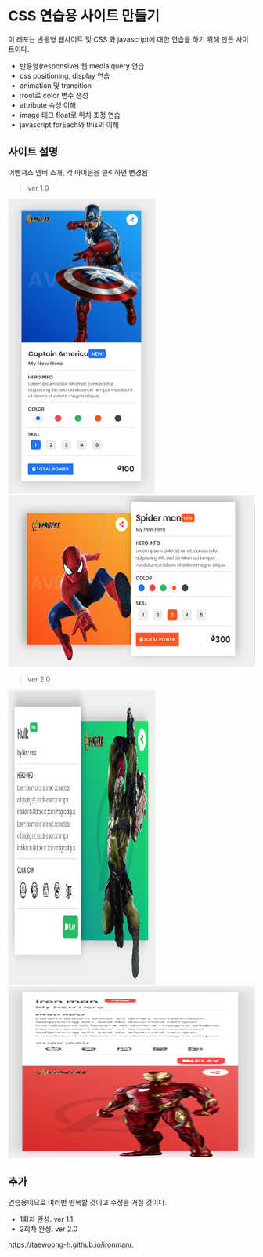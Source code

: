 # CSS 연습용 사이트 만들기

이 레포는 반응형 웹사이트 및 CSS 와 javascript에 대한 연습을 하기 위해 만든 사이트이다.

- 반응형(responsive) 웹 media query 연습
- css positioning, display 연습
- animation 및 transition
- :root로 color 변수 생성
- attribute 속성 이해
- image 태그 float로 위치 조정 연습
- javascript forEach와 this의 이해

## 사이트 설명

어벤져스 멤버 소개, 각 아이콘을 클릭하면 변경됨

> ver 1.0

<img src="https://github.com/Taewoong-H/ironman/blob/master/screen/1.png" width="300px" height="600px" title="ver1.1" alt="Avengers ver1"></img><br/>
<img src="https://github.com/Taewoong-H/ironman/blob/master/screen/3.PNG" width="600px" height="350px" title="ver1.1" alt="Avengers ver1"></img><br/>

> ver 2.0

<img src="https://github.com/Taewoong-H/ironman/blob/master/screen/4.PNG" width="300px" height="600px" title="ver1.1" alt="Avengers ver2"></img><br/>
<img src="https://github.com/Taewoong-H/ironman/blob/master/screen/5.PNG" width="600px" height="350px" title="ver1.1" alt="Avengers ver2"></img><br/>

## 추가

연습용이므로 여러번 반복할 것이고 수정을 거칠 것이다.

- 1회차 완성. ver 1.1
- 2회차 완성. ver 2.0

https://taewoong-h.github.io/ironman/.
